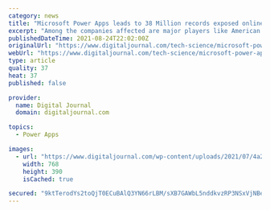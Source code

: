 ```yaml
---
category: news
title: "Microsoft Power Apps leads to 38 Million records exposed online"
excerpt: "Among the companies affected are major players like American Airlines. Microsoft’s Power Apps portal service is a development platform designed to make it easy to create web or mobile apps for external use. Despite coming from a reputable company ..."
publishedDateTime: 2021-08-24T22:02:00Z
originalUrl: "https://www.digitaljournal.com/tech-science/microsoft-power-apps-leads-to-38-million-records-exposed-online/article"
webUrl: "https://www.digitaljournal.com/tech-science/microsoft-power-apps-leads-to-38-million-records-exposed-online/article"
type: article
quality: 37
heat: 37
published: false

provider:
  name: Digital Journal
  domain: digitaljournal.com

topics:
  - Power Apps

images:
  - url: "https://www.digitaljournal.com/wp-content/uploads/2021/07/4a2960d71e5a9a8800aff1bd96ab25616935dd19.jpg"
    width: 768
    height: 390
    isCached: true

secured: "9ktTerodYs2toQjT0ECuBAlQ3YN66rLBM/sXB7GAWbL5nddkvzRP3NSxVjNBeOXzA4kj8Xf3E9WWATmtH+f7T0DC42HAHDDz2XijW1gE5WoL+NF6sO5pObGaJH7TNKjv/soIwSXzME1rnaE7yx1jrPo5I36gnWDyi886ORJWm8ubqWDZOsxMr1m/KXJPxj1EdZ6OMaRB2eUtrs0jGMTTHgrI5lZqUQJ79NvAB3VGPT4+NRKUt2P6dcuzaS6z3Dtk0HXEeKiaoeet7F5DYeE/uW8wvpB8GZvt2veKf5jdjtn8qsEnPlNu0Kqie1D9cbTdj0kL4bMRCFkgSnL12tB581N3FBDIN3oFS229GKc14ck=;LeyLm+p43BcdJHxyAwkuBg=="
---
```


